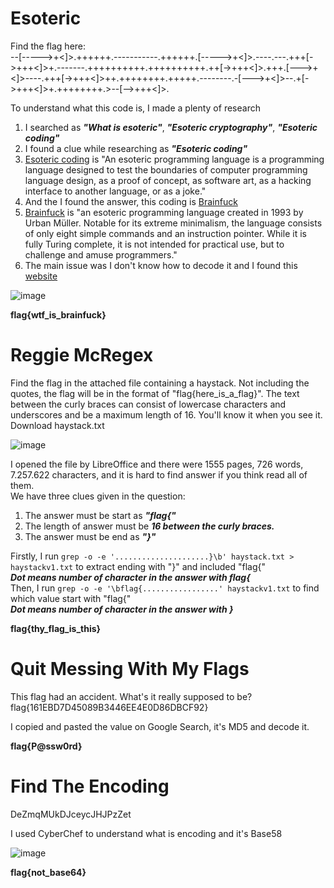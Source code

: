 # Esoteric
Find the flag here:</br>
--[----->+<]>.++++++.-----------.++++++.[----->+<]>.----.---.+++[->+++<]>+.-------.++++++++++.++++++++++.++[->+++<]>.+++.[--->+<]>----.+++[->+++<]>++.++++++++.+++++.--------.-[--->+<]>--.+[->+++<]>+.++++++++.>--[-->+++<]>.

To understand what this code is, I made a plenty of research</br>
1. I searched as ***"What is esoteric"***, ***"Esoteric cryptography"***, ***"Esoteric coding"***
2. I found a clue while researching as ***"Esoteric coding"***
3. [Esoteric coding](https://en.wikipedia.org/wiki/Esoteric_programming_language) is "An esoteric programming language is a programming language designed to test the boundaries of computer programming language design, as a proof of concept, as software art, as a hacking interface to another language, or as a joke."
4. And the I found the answer, this coding is [Brainfuck](https://en.wikipedia.org/wiki/Esoteric_programming_language#Brainfuck)
5. [Brainfuck](https://en.wikipedia.org/wiki/Brainfuck) is "an esoteric programming language created in 1993 by Urban Müller. Notable for its extreme minimalism, the language consists of only eight simple commands and an instruction pointer. While it is fully Turing complete, it is not intended for practical use, but to challenge and amuse programmers."
6. The main issue was I don't know how to decode it and I found this [website](https://www.tutorialspoint.com/execute_brainfk_online.php)

![image](https://user-images.githubusercontent.com/50519199/121124792-2e8d6000-c82e-11eb-8846-97ba3a936e4a.png)

**flag{wtf_is_brainfuck}**

# Reggie McRegex
Find the flag in the attached file containing a haystack. Not including the quotes, the flag will be in the format of "flag{here_is_a_flag}". The text between the curly braces can consist of lowercase characters and underscores and be a maximum length of 16. You'll know it when you see it.</br>
Download haystack.txt

![image](https://user-images.githubusercontent.com/50519199/121124960-714f3800-c82e-11eb-8e4a-ee806a239ff2.png)

I opened the file by LibreOffice and there were 1555 pages, 726 words, 7.257.622 characters, and it is hard to find answer if you think read all of them.</br>
We have three clues given in the question:
1. The answer must be start as ***"flag{"***
2. The length of answer must be ***16 between the curly braces.***
3. The answer must be end as ***"}"***

Firstly, I run ``grep -o -e '.....................}\b' haystack.txt > haystackv1.txt`` to extract ending with "}" and included "flag{"</br>
***Dot means number of character in the answer with flag{***</br>
Then, I run ``grep -o -e '\bflag{.................' haystackv1.txt`` to find which value start with "flag{"</br>
***Dot means number of character in the answer with }***

**flag{thy_flag_is_this}**

# Quit Messing With My Flags
This flag had an accident. What's it really supposed to be?</br>
flag{161EBD7D45089B3446EE4E0D86DBCF92}

I copied and pasted the value on Google Search, it's MD5 and decode it.

**flag{P@ssw0rd}**

# Find The Encoding
DeZmqMUkDJceycJHJPzZet

I used CyberChef to understand what is encoding and it's Base58

![image](https://user-images.githubusercontent.com/50519199/121127178-0c95dc80-c832-11eb-813d-74cca9e0b7f1.png)


**flag{not_base64}**
